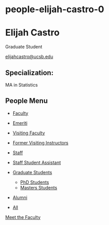 # people-elijah-castro-0

# Elijah Castro

Graduate Student

[elijahcastro@ucsb.edu](mailto:elijahcastro@ucsb.edu)

## Specialization:

MA in Statistics

## People Menu

- [Faculty](/people/academic "Faculty")
- [Emeriti](/people/emeriti "Emeriti")
- [Visiting Faculty](/people/visiting "Visiting Faculty")
- [Former Visiting Instructors](/people/lecturer "Former Visiting Instructors")
- [Staff](/people/staff)
- [Staff Student Assistant](/people/researcher "Staff Student Assistant")
- [Graduate Students](/people/student "Graduate Students")
  
  - [PhD Students](/people/student/phd "PhD Students")
  - [Masters Students](/people/student/masters "Masters Students")
- [Alumni](/people/alumni)
- [All](/people/all)

[Meet the Faculty](/people/meet-the-faculty)